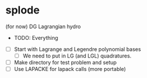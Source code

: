 # splode
(for now) DG Lagrangian hydro

* TODO: Everything
 - [ ] Start with Lagrange and Legendre polynomial bases
    - [ ] We need to put in LG (and LGL) quadratures.
- [ ] Make directory for test problem and setup
- [ ] Use LAPACKE for lapack calls (more portable)
